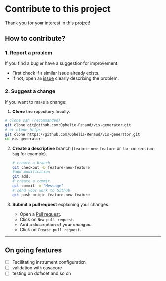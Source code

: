 # Contribute to this project

Thank you for your interest in this project! 

## How to contribute?

### 1. Report a problem 
If you find a bug or have a suggestion for improvement:
- First check if a similar issue already exists.
- If not, open an [issue](https://github.com/Ophelie-Renaud/vis-generator/issues) clearly describing the problem.

### 2. Suggest a change 
If you want to make a change:
1. **Clone** the repository locally.
  ```bash
  # clone ssh (recommanded)
  git clone git@github.com:Ophelie-Renaud/vis-generator.git
  # or clone https
  git clone https://github.com/Ophelie-Renaud/vis-generator.git
  cd vis-generator 
  ```

2. **Create a descriptive** branch (`feature-new-feature` or `fix-correction-bug` for example).
    ```bash
    # create a branch
    git checkout -b feature-new-feature
    #add modification
    git add.
    # create a commit
    git commit -m "Message"
    # send your work to Github
    git push origin feature-new-feature
    ```

3. **Submit a pull request** explaining your changes.
    - Open a [Pull request](https://github.com/Ophelie-Renaud/vis-generator/pulls).
    - Click on `New pull request`.
    - Add a description of your changes.
    - Click on `Create pull request`.

---

## On going features

- [ ] Facilitating instrument configuration
- [ ] validation with casacore
- [ ] testing on ddfacet and so on
